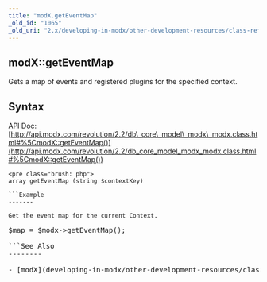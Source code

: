 ```yaml
---
title: "modX.getEventMap"
_old_id: "1065"
_old_uri: "2.x/developing-in-modx/other-development-resources/class-reference/modx/modx.geteventmap"
---
```


modX::getEventMap
-----------------

Gets a map of events and registered plugins for the specified context.

Syntax
------

API Doc: [http://api.modx.com/revolution/2.2/db\_core\_model\_modx\_modx.class.html#%5CmodX::getEventMap()](http://api.modx.com/revolution/2.2/db_core_model_modx_modx.class.html#%5CmodX::getEventMap())

```
<pre class="brush: php">
array getEventMap (string $contextKey)

```Example
-------

Get the event map for the current Context.

```
<pre class="brush: php">
$map = $modx->getEventMap();

```See Also
--------

- [modX](developing-in-modx/other-development-resources/class-reference/modx "modX")